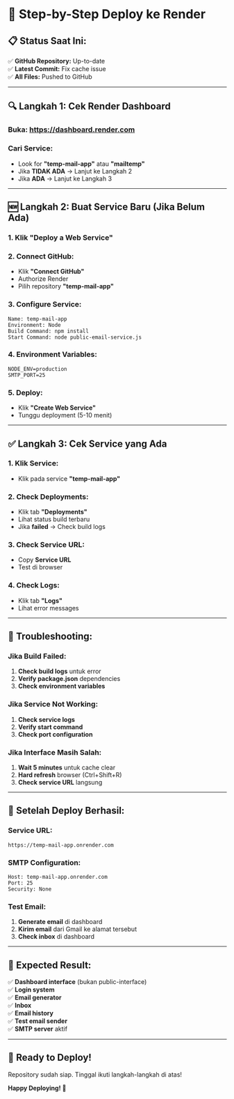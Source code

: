 # 🚀 Step-by-Step Deploy ke Render

## 📋 **Status Saat Ini:**
✅ **GitHub Repository:** Up-to-date  
✅ **Latest Commit:** Fix cache issue  
✅ **All Files:** Pushed to GitHub  

---

## 🔍 **Langkah 1: Cek Render Dashboard**

### **Buka:** https://dashboard.render.com

### **Cari Service:**
- Look for **"temp-mail-app"** atau **"mailtemp"**
- Jika **TIDAK ADA** → Lanjut ke Langkah 2
- Jika **ADA** → Lanjut ke Langkah 3

---

## 🆕 **Langkah 2: Buat Service Baru (Jika Belum Ada)**

### **1. Klik "Deploy a Web Service"**

### **2. Connect GitHub:**
- Klik **"Connect GitHub"**
- Authorize Render
- Pilih repository **"temp-mail-app"**

### **3. Configure Service:**
```
Name: temp-mail-app
Environment: Node
Build Command: npm install
Start Command: node public-email-service.js
```

### **4. Environment Variables:**
```
NODE_ENV=production
SMTP_PORT=25
```

### **5. Deploy:**
- Klik **"Create Web Service"**
- Tunggu deployment (5-10 menit)

---

## ✅ **Langkah 3: Cek Service yang Ada**

### **1. Klik Service:**
- Klik pada service **"temp-mail-app"**

### **2. Check Deployments:**
- Klik tab **"Deployments"**
- Lihat status build terbaru
- Jika **failed** → Check build logs

### **3. Check Service URL:**
- Copy **Service URL**
- Test di browser

### **4. Check Logs:**
- Klik tab **"Logs"**
- Lihat error messages

---

## 🔧 **Troubleshooting:**

### **Jika Build Failed:**
1. **Check build logs** untuk error
2. **Verify package.json** dependencies
3. **Check environment variables**

### **Jika Service Not Working:**
1. **Check service logs**
2. **Verify start command**
3. **Check port configuration**

### **Jika Interface Masih Salah:**
1. **Wait 5 minutes** untuk cache clear
2. **Hard refresh** browser (Ctrl+Shift+R)
3. **Check service URL** langsung

---

## 📧 **Setelah Deploy Berhasil:**

### **Service URL:**
```
https://temp-mail-app.onrender.com
```

### **SMTP Configuration:**
```
Host: temp-mail-app.onrender.com
Port: 25
Security: None
```

### **Test Email:**
1. **Generate email** di dashboard
2. **Kirim email** dari Gmail ke alamat tersebut
3. **Check inbox** di dashboard

---

## 🎯 **Expected Result:**

✅ **Dashboard interface** (bukan public-interface)  
✅ **Login system**  
✅ **Email generator**  
✅ **Inbox**  
✅ **Email history**  
✅ **Test email sender**  
✅ **SMTP server** aktif  

---

## 🚀 **Ready to Deploy!**

Repository sudah siap. Tinggal ikuti langkah-langkah di atas!

**Happy Deploying! 🎉**
